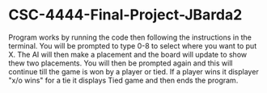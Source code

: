 # CSC-4444-Final-Project-JBarda2

Program works by running the code then following the instructions in the terminal.
You will be prompted to type 0-8 to select where you want to put X.
The AI will then make a placement and the board will update to show thew two placements.
You will then be prompted again and this will continue till the game is won by a player or tied.
If a player wins it displayer "x/o wins" for a tie it displays Tied game and then ends the program.
